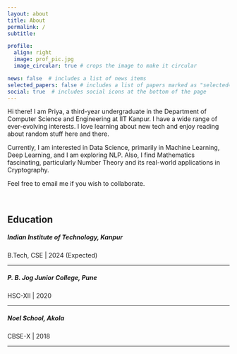 ```yaml
---
layout: about
title: About
permalink: /
subtitle:

profile:
  align: right
  image: prof_pic.jpg
  image_circular: true # crops the image to make it circular

news: false  # includes a list of news items
selected_papers: false # includes a list of papers marked as "selected={true}"
social: true  # includes social icons at the bottom of the page
---
```


Hi there! I am Priya, a third-year undergraduate in the Department of Computer Science and Engineering at IIT Kanpur. I have a wide range of ever-evolving interests. I love learning about new tech and enjoy reading about random stuff here and there.

Currently, I am interested in Data Science, primarily in Machine Learning, Deep Learning, and I am exploring NLP. Also, I find Mathematics fascinating, particularly Number Theory and its real-world applications in Cryptography.  

Feel free to email me if you wish to collaborate.

&nbsp;


## **Education**

##### Indian Institute of Technology, Kanpur  
B.Tech, CSE | 2024 (Expected)   
  
***

##### P. B. Jog Junior College, Pune  
HSC-XII | 2020    

***

##### Noel School, Akola  
CBSE-X | 2018   

***